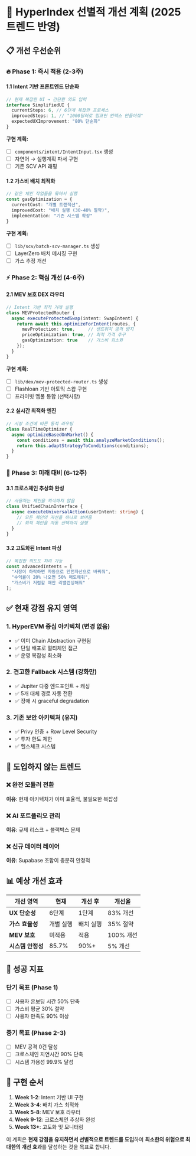 # 🚀 HyperIndex 선별적 개선 계획 (2025 트렌드 반영)

## 📋 개선 우선순위

### 🔥 **Phase 1: 즉시 적용 (2-3주)**

#### 1.1 Intent 기반 프론트엔드 단순화
```typescript
// 현재 복잡한 UI → 간단한 의도 입력
interface SimplifiedUI {
  currentSteps: 6, // 6단계 복잡한 프로세스
  improvedSteps: 1, // "1000달러로 밈코인 인덱스 만들어줘"
  expectedUXImprovement: "80% 단순화"
}
```

**구현 계획:**
- [ ] `components/intent/IntentInput.tsx` 생성
- [ ] 자연어 → 실행계획 파서 구현
- [ ] 기존 SCV API 래핑

#### 1.2 가스비 배치 최적화
```typescript
// 같은 체인 작업들을 묶어서 실행
const gasOptimization = {
  currentCost: "개별 트랜잭션",
  improvedCost: "배치 실행 (30-40% 절약)",
  implementation: "기존 시스템 확장"
}
```

**구현 계획:**
- [ ] `lib/scv/batch-scv-manager.ts` 생성  
- [ ] LayerZero 배치 메시징 구현
- [ ] 가스 추정 개선

### ⚡ **Phase 2: 핵심 개선 (4-6주)**

#### 2.1 MEV 보호 DEX 라우터
```typescript
// Intent 기반 최적 거래 실행
class MEVProtectedRouter {
  async executeProtectedSwap(intent: SwapIntent) {
    return await this.optimizeForIntent(routes, {
      mevProtection: true,     // 샌드위치 공격 방지
      priceOptimization: true, // 최적 가격 추구  
      gasOptimization: true    // 가스비 최소화
    });
  }
}
```

**구현 계획:**
- [ ] `lib/dex/mev-protected-router.ts` 생성
- [ ] Flashloan 기반 아토믹 스왑 구현
- [ ] 프라이빗 멤풀 통합 (선택사항)

#### 2.2 실시간 최적화 엔진
```typescript
// 시장 조건에 따른 동적 라우팅
class RealTimeOptimizer {
  async optimizeBasedOnMarket() {
    const conditions = await this.analyzeMarketConditions();
    return this.adaptStrategyToConditions(conditions);
  }
}
```

### 🌟 **Phase 3: 미래 대비 (6-12주)**

#### 3.1 크로스체인 추상화 완성
```typescript
// 사용자는 체인을 의식하지 않음
class UnifiedChainInterface {
  async executeUniversalAction(userIntent: string) {
    // 모든 체인의 자산을 하나로 보여줌
    // 최적 체인을 자동 선택하여 실행
  }
}
```

#### 3.2 고도화된 Intent 파싱
```typescript  
// 복잡한 의도도 처리 가능
const advancedIntents = [
  "시장이 하락하면 자동으로 안전자산으로 바꿔줘",
  "수익률이 20% 나오면 50% 매도해줘",
  "가스비가 저렴할 때만 리밸런싱해줘"
];
```

## ✅ 현재 강점 유지 영역

### 1. HyperEVM 중심 아키텍처 (변경 없음)
- ✅ 이미 Chain Abstraction 구현됨
- ✅ 단일 배포로 멀티체인 접근
- ✅ 운영 복잡성 최소화

### 2. 견고한 Fallback 시스템 (강화만)
- ✅ Jupiter 다중 엔드포인트 + 캐싱
- ✅ 5개 대체 경로 자동 전환
- ✅ 장애 시 graceful degradation

### 3. 기존 보안 아키텍처 (유지)
- ✅ Privy 인증 + Row Level Security
- ✅ 투자 한도 제한
- ✅ 헬스체크 시스템

## 🚫 도입하지 않는 트렌드

### ❌ 완전 모듈러 전환
**이유**: 현재 아키텍처가 이미 효율적, 불필요한 복잡성

### ❌ AI 포트폴리오 관리  
**이유**: 규제 리스크 + 블랙박스 문제

### ❌ 신규 데이터 레이어
**이유**: Supabase 조합이 충분히 안정적

## 📊 예상 개선 효과

| 개선 영역 | 현재 | 개선 후 | 개선율 |
|-----------|------|---------|---------|
| **UX 단순성** | 6단계 | 1단계 | 83% 개선 |
| **가스 효율성** | 개별 실행 | 배치 실행 | 35% 절약 |
| **MEV 보호** | 미적용 | 적용 | 100% 개선 |
| **시스템 안정성** | 85.7% | 90%+ | 5% 개선 |

## 🎯 성공 지표

### 단기 목표 (Phase 1)
- [ ] 사용자 온보딩 시간 50% 단축
- [ ] 가스비 평균 30% 절약
- [ ] 사용자 만족도 90% 이상

### 중기 목표 (Phase 2-3)  
- [ ] MEV 공격 0건 달성
- [ ] 크로스체인 지연시간 90% 단축
- [ ] 시스템 가용성 99.9% 달성

## 🔄 구현 순서

1. **Week 1-2**: Intent 기반 UI 구현
2. **Week 3-4**: 배치 가스 최적화 
3. **Week 5-8**: MEV 보호 라우터
4. **Week 9-12**: 크로스체인 추상화 완성
5. **Week 13+**: 고도화 및 모니터링

이 계획은 **현재 강점을 유지하면서 선별적으로 트렌드를 도입**하여 **최소한의 위험으로 최대한의 개선 효과**를 달성하는 것을 목표로 합니다.